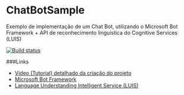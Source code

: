 # ChatBotSample
Exemplo de implementação de um Chat Bot, utilizando o Microsoft Bot Framework + API de reconhecimento linguística do Cognitive Services (LUIS)

[![Build status](https://ci.appveyor.com/api/projects/status/6y2olpvjsknn1k3m?svg=true)](https://ci.appveyor.com/project/andreluizsecco/chatbotsample)

###Links
* [Vídeo (Tutorial) detalhado da criação do projeto](https://www.youtube.com/watch?v=L-0vBW6dVSY)
* [Microsoft Bot Framework](https://dev.botframework.com)
* [Language Understanding Intelligent Service (LUIS)](https://www.luis.ai)
